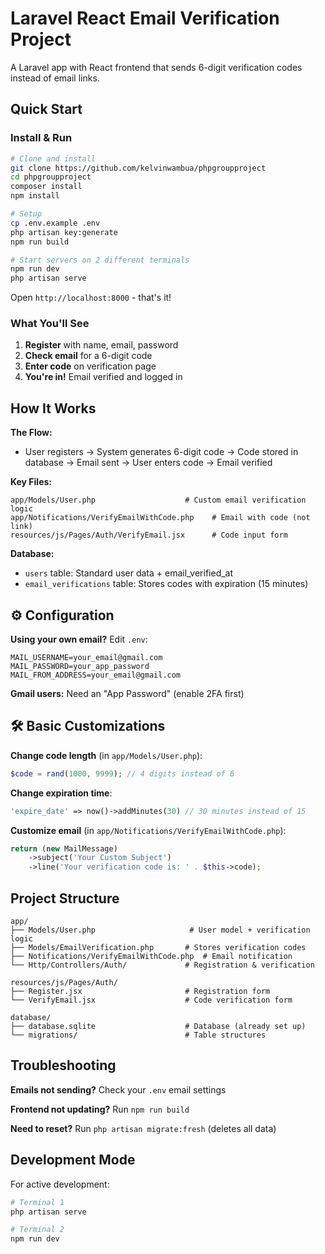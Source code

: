 
# Laravel React Email Verification Project

A Laravel app with React frontend that sends 6-digit verification codes instead of email links.

##  Quick Start

### Install & Run
```bash
# Clone and install
git clone https://github.com/kelvinwambua/phpgroupproject
cd phpgroupproject
composer install
npm install

# Setup
cp .env.example .env
php artisan key:generate
npm run build

# Start servers on 2 different terminals
npm run dev
php artisan serve
```

Open `http://localhost:8000` - that's it!

### What You'll See
1. **Register** with name, email, password
2. **Check email** for a 6-digit code
3. **Enter code** on verification page
4. **You're in!** Email verified and logged in

##  How It Works

**The Flow:**
- User registers → System generates 6-digit code → Code stored in database → Email sent → User enters code → Email verified

**Key Files:**
```
app/Models/User.php                    # Custom email verification logic
app/Notifications/VerifyEmailWithCode.php    # Email with code (not link)
resources/js/Pages/Auth/VerifyEmail.jsx      # Code input form
```

**Database:**
- `users` table: Standard user data + email_verified_at
- `email_verifications` table: Stores codes with expiration (15 minutes)

## ⚙️ Configuration

**Using your own email?** Edit `.env`:
```env
MAIL_USERNAME=your_email@gmail.com
MAIL_PASSWORD=your_app_password
MAIL_FROM_ADDRESS=your_email@gmail.com
```

**Gmail users:** Need an "App Password" (enable 2FA first)

## 🛠️ Basic Customizations

**Change code length** (in `app/Models/User.php`):
```php
$code = rand(1000, 9999); // 4 digits instead of 6
```

**Change expiration time**:
```php
'expire_date' => now()->addMinutes(30) // 30 minutes instead of 15
```

**Customize email** (in `app/Notifications/VerifyEmailWithCode.php`):
```php
return (new MailMessage)
    ->subject('Your Custom Subject')
    ->line('Your verification code is: ' . $this->code);
```

##  Project Structure

```
app/
├── Models/User.php                     # User model + verification logic
├── Models/EmailVerification.php       # Stores verification codes  
├── Notifications/VerifyEmailWithCode.php  # Email notification
└── Http/Controllers/Auth/             # Registration & verification

resources/js/Pages/Auth/
├── Register.jsx                       # Registration form
└── VerifyEmail.jsx                    # Code verification form

database/
├── database.sqlite                    # Database (already set up)
└── migrations/                        # Table structures
```

##  Troubleshooting

**Emails not sending?** Check your `.env` email settings

**Frontend not updating?** Run `npm run build`

**Need to reset?** Run `php artisan migrate:fresh` (deletes all data)

##  Development Mode

For active development:
```bash
# Terminal 1
php artisan serve

# Terminal 2  
npm run dev
```




